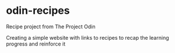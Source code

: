 # odin-recipes
Recipe project  from The Project Odin

Creating a simple website with links to recipes to recap the learning progress and reinforce it
